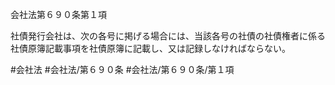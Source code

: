 会社法第６９０条第１項

社債発行会社は、次の各号に掲げる場合には、当該各号の社債の社債権者に係る社債原簿記載事項を社債原簿に記載し、又は記録しなければならない。

#会社法
#会社法/第６９０条
#会社法/第６９０条/第１項
